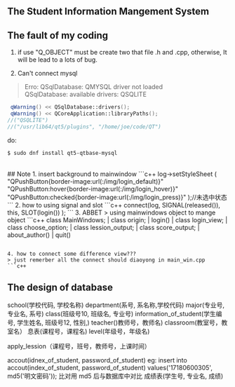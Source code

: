 ## The Student Information Mangement System

## The fault of my coding
1. if use "Q_OBJECT" must be create two that file .h and .cpp, otherwise, It will be lead to a lots of bug.

2. Can't connect mysql
> Erro: QSqlDatabase: QMYSQL driver not loaded  
QSqlDatabase: available drivers: QSQLITE

```c++
 qWarning() << QSqlDatabase::drivers();
 qWarning() << QCoreApplication::libraryPaths();
//("QSQLITE")
//("/usr/lib64/qt5/plugins", "/home/joe/code/QT")
```
do:
```bash
$ sudo dnf install qt5-qtbase-mysql
```  
<br>
## Note
1. insert background to mainwindow
```c++
    log->setStyleSheet
	(
	"QPushButton{border-image:url(:/img/login_default)}"
	"QPushButton:hover{border-image:url(:/img/login_hover)}"
	"QPushButton:checked{border-image:url(:/img/login_press)}"
	);//未选中状态
```
2. how to using signal and slot
```c++
connect(log, SIGNAL(released()),  this, SLOT(login()) );
```
3. ABBET
> using mainwindows object to mange object
```c++
 class MainWindows;
 | class origin;
   | login()
	 | class login_view;
	 | class choose_option;
	   | class lession_output;
       | class score_output;
   | about_author()
   | quit()

```

4. how to connect some difference view???
> just remerber all the connect should diaoyong in main_win.cpp
```c++

```

## The design of database
school(学校代码, 学校名称)
department(系号, 系名称,学校代码)
major(专业号, 专业名, 系号)
class(班级号10, 班级名, 专业号)
information_of_student(学生编号, 学生姓名, 班级号12, 性别,)
teacher()教师号，教师名)
classroom(教室号，教室名）
息表(课程号，课程名)
level(年级号，年级名)

apply_lession（课程号，班号，教师号，上课时间）

accout(idnex_of_student, password_of_student)
eg:
insert into accout(index_of_student, password_of_student) values('17180600305', md5('明文密码'));
比对用 md5 后与数据库中对比
成绩表(学生号, 专业名, 成绩)



